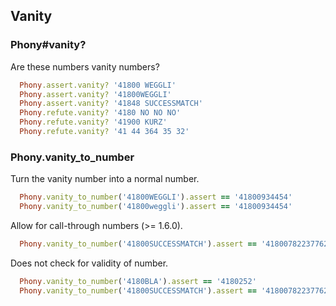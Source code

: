 ## Vanity

### Phony#vanity?

Are these numbers vanity numbers?

```ruby
  Phony.assert.vanity? '41800 WEGGLI'
  Phony.assert.vanity? '41800WEGGLI'
  Phony.assert.vanity? '41848 SUCCESSMATCH'
  Phony.refute.vanity? '4180 NO NO NO'
  Phony.refute.vanity? '41900 KURZ'
  Phony.refute.vanity? '41 44 364 35 32'
```

### Phony.vanity\_to\_number

Turn the vanity number into a normal number.

```ruby
  Phony.vanity_to_number('41800WEGGLI').assert == '41800934454'
  Phony.vanity_to_number('41800weggli').assert == '41800934454'
```

Allow for call-through numbers (>= 1.6.0).

```ruby
  Phony.vanity_to_number('41800SUCCESSMATCH').assert == '41800782237762824'
```

Does not check for validity of number.

```ruby
  Phony.vanity_to_number('4180BLA').assert == '4180252'
  Phony.vanity_to_number('41800SUCCESSMATCH').assert == '41800782237762824'
```